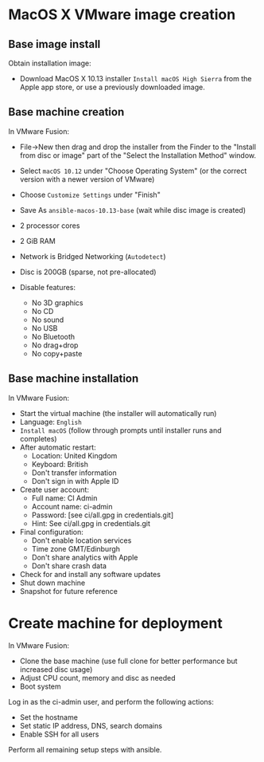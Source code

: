 # MacOS X VMware image creation

## Base image install

Obtain installation image:

- Download MacOS X 10.13 installer `Install macOS High Sierra` from
  the Apple app store, or use a previously downloaded image.

## Base machine creation

In VMware Fusion:

- File→New then drag and drop the installer from the Finder to the
  "Install from disc or image" part of the "Select the Installation
  Method" window.

- Select `macOS 10.12` under "Choose Operating System" (or the correct
  version with a newer version of VMware)

- Choose `Customize Settings` under "Finish"

- Save As `ansible-macos-10.13-base` (wait while disc image is created)

- 2 processor cores
- 2 GiB RAM
- Network is Bridged Networking (`Autodetect`)
- Disc is 200GB (sparse, not pre-allocated)
- Disable features:
  - No 3D graphics
  - No CD
  - No sound
  - No USB
  - No Bluetooth
  - No drag+drop
  - No copy+paste

## Base machine installation

In VMware Fusion:

- Start the virtual machine (the installer will automatically run)
- Language: `English`
- `Install macOS` (follow through prompts until installer runs and
  completes)
- After automatic restart:
  - Location: United Kingdom
  - Keyboard: British
  - Don't transfer information
  - Don't sign in with Apple ID
- Create user account:
  - Full name: CI Admin
  - Account name: ci-admin
  - Password: [see ci/all.gpg in credentials.git]
  - Hint: See ci/all.gpg in credentials.git
- Final configuration:
  - Don't enable location services
  - Time zone GMT/Edinburgh
  - Don't share analytics with Apple
  - Don't share crash data
- Check for and install any software updates
- Shut down machine
- Snapshot for future reference

# Create machine for deployment

In VMware Fusion:

- Clone the base machine (use full clone for better performance but
  increased disc usage)
- Adjust CPU count, memory and disc as needed
- Boot system

Log in as the ci-admin user, and perform the following actions:

- Set the hostname
- Set static IP address, DNS, search domains
- Enable SSH for all users

Perform all remaining setup steps with ansible.
